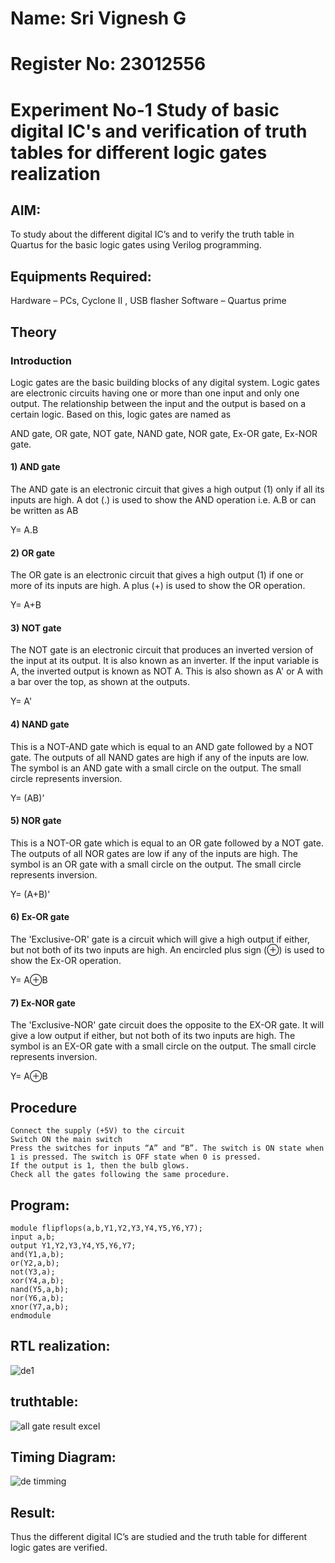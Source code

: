 # Name: Sri Vignesh G
# Register No: 23012556
# Experiment No-1 Study of basic digital IC's and verification of truth tables for different logic gates realization
## AIM:
To study about the different digital IC’s and to verify the truth table in Quartus for the basic logic gates using Verilog programming.
## Equipments Required:
 Hardware – PCs, Cyclone II , USB flasher
 Software – Quartus prime
## Theory
### Introduction
Logic gates are the basic building blocks of any digital system. Logic gates are electronic circuits having one or more than one input and only one output. The relationship between the input and the output is based on a certain logic. Based on this, logic gates are named as

AND gate,
OR gate,
NOT gate,
NAND gate,
NOR gate,
Ex-OR gate,
Ex-NOR gate.
#### 1) AND gate
The AND gate is an electronic circuit that gives a high output (1) only if all its inputs are high. A dot (.) is used to show the AND operation i.e. A.B or can be written as AB

Y= A.B

#### 2) OR gate
The OR gate is an electronic circuit that gives a high output (1) if one or more of its inputs are high. A plus (+) is used to show the OR operation.

Y= A+B

#### 3) NOT gate
The NOT gate is an electronic circuit that produces an inverted version of the input at its output. It is also known as an inverter. If the input variable is A, the inverted output is known as NOT A. This is also shown as A' or A with a bar over the top, as shown at the outputs.

Y= A'

#### 4) NAND gate
This is a NOT-AND gate which is equal to an AND gate followed by a NOT gate. The outputs of all NAND gates are high if any of the inputs are low. The symbol is an AND gate with a small circle on the output. The small circle represents inversion.

Y= (AB)’

#### 5) NOR gate
This is a NOT-OR gate which is equal to an OR gate followed by a NOT gate. The outputs of all NOR gates are low if any of the inputs are high. The symbol is an OR gate with a small circle on the output. The small circle represents inversion.

Y= (A+B)’

#### 6) Ex-OR gate
The 'Exclusive-OR' gate is a circuit which will give a high output if either, but not both of its two inputs are high. An encircled plus sign (⊕) is used to show the Ex-OR operation.

Y= A⊕B

#### 7) Ex-NOR gate
The 'Exclusive-NOR' gate circuit does the opposite to the EX-OR gate. It will give a low output if either, but not both of its two inputs are high. The symbol is an EX-OR gate with a small circle on the output. The small circle represents inversion.

Y= A⊕B

## Procedure
```
Connect the supply (+5V) to the circuit
Switch ON the main switch
Press the switches for inputs “A” and “B”. The switch is ON state when 1 is pressed. The switch is OFF state when 0 is pressed.
If the output is 1, then the bulb glows.
Check all the gates following the same procedure.
```
## Program:
``` 
module flipflops(a,b,Y1,Y2,Y3,Y4,Y5,Y6,Y7);
input a,b;
output Y1,Y2,Y3,Y4,Y5,Y6,Y7;
and(Y1,a,b);
or(Y2,a,b);
not(Y3,a);
xor(Y4,a,b);
nand(Y5,a,b);
nor(Y6,a,b);
xnor(Y7,a,b);
endmodule
```
## RTL realization:
![de1](https://github.com/SriVignesh-G/Study-of-basic-digital-IC-s-and-verification-of-truth-tables-for-different-logic-gates-realization-/assets/147576510/3f368a86-fa6b-4b20-82ff-e55d0597f549)



## truthtable:
![all gate result excel](https://github.com/SriVignesh-G/Study-of-basic-digital-IC-s-and-verification-of-truth-tables-for-different-logic-gates-realization-/assets/147576510/5d1cfc57-dc9d-47c8-ba48-caf4fe274ac0)

## Timing Diagram:
![de timming](https://github.com/SriVignesh-G/Study-of-basic-digital-IC-s-and-verification-of-truth-tables-for-different-logic-gates-realization-/assets/147576510/a05bf0f2-577e-4e21-81d8-f83085b4b53d)



## Result:
Thus the different digital IC’s are studied and the truth table for different logic gates are verified.

